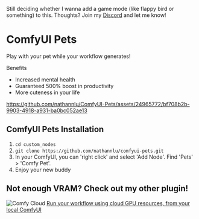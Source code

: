
Still deciding whether I wanna add a game mode (like flappy bird or something) to this. Thoughts? Join my <a href="https://discord.gg/2PTNx3VCYa" target="_blank">Discord</a> and let me know!
# ComfyUI Pets
Play with your pet while your workflow generates!

Benefits
- Increased mental health
- Guaranteed 500% boost in productivity
- More cuteness in your life


https://github.com/nathannlu/ComfyUI-Pets/assets/24965772/bf708b2b-9903-4918-a931-ba0bc052ae13



## ComfyUI Pets Installation

1. `cd custom_nodes`
2. `git clone https://github.com/nathannlu/comfyui-pets.git`
3. In your ComfyUI, you can 'right click' and select 'Add Node'. Find 'Pets' > 'Comfy Pet'.
4. Enjoy your new buddy

## Not enough VRAM? Check out my other plugin!
<img alt="Comfy Cloud" src="https://github.com/nathannlu/comfyui-cloud/assets/24965772/9181ff0a-1d27-41f3-93e7-b309ed9d533c" />
<a href="https://github.com/nathannlu/ComfyUI-Cloud">Run your workflow using cloud GPU resources, from your local ComfyUI</a>
